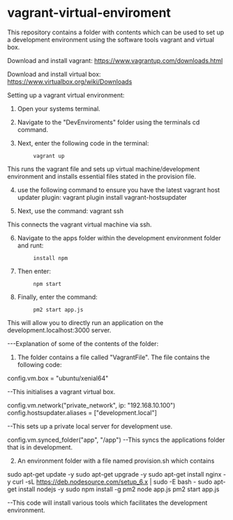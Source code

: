 # vagrant-virtual-enviroment

This repository contains a folder with contents which can be used to set up a development environment using the software tools vagrant and virtual box.


Download and install vagrant:
https://www.vagrantup.com/downloads.html

Download and install virtual box:
https://www.virtualbox.org/wiki/Downloads



Setting up a vagrant virtual environment:

1) Open your systems terminal.

2) Navigate to the "DevEnviroments" folder using the terminals cd command.

3) Next, enter the following code in the terminal: 
		
			vagrant up

This runs the vagrant file and sets up virtual machine/development environment and installs essential files stated in the provision file.

4) use the following command to ensure you have the latest vagrant host updater plugin:
		vagrant plugin install vagrant-hostsupdater 

5) Next, use the command:
			vagrant ssh

This connects the vagrant virtual machine via ssh.

6) Navigate to the apps folder within the development environment folder and runt:

			install npm

7) Then enter:

			npm start

8) Finally, enter the command:

			pm2 start app.js
This will allow you to directly run an application on the development.localhost:3000 server.




---Explanation of some of the contents of the folder:
1) The folder contains a file called "VagrantFile".
The file contains the following code:

config.vm.box = "ubuntu/xenial64"

--This initialises a vagrant virtual box.

  config.vm.network("private_network", ip: "192.168.10.100")
  config.hostsupdater.aliases = ["development.local"]

--This sets up a private local server for development use. 

config.vm.synced_folder("app", "/app")
--This syncs the applications folder that is in development.

2) An environment folder with a file named provision.sh which contains

sudo apt-get update -y
sudo apt-get upgrade -y
sudo apt-get install nginx -y
curl -sL https://deb.nodesource.com/setup_6.x | sudo -E bash -
sudo apt-get install nodejs -y
sudo npm install -g pm2
node app.js
pm2 start app.js

--This code will install various tools which facilitates the development environment.
